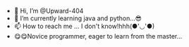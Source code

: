 - 👋 Hi, I’m @Upward-404
- 🌱 I’m currently learning java and python...😎
- 📫 How to reach me ... I don't know!hhh(●'◡'●)
- 😋😋Novice programmer, eager to learn from the master...

<!---
Upward-404/Upward-404 is a ✨ special ✨ repository because its `README.md` (this file) appears on your GitHub profile.
You can click the Preview link to take a look at your changes.
--->
